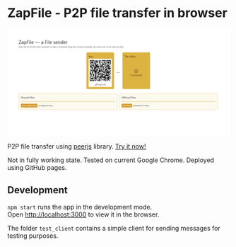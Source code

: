 # ZapFile - P2P file transfer in browser

<p align="center">
  <img src='https://github.com/k4ran909/ZapFile/blob/gh-pages/Demo.png?raw=true' width='700'>
</p>

P2P file transfer using [peerjs](https://peerjs.com/) library. [Try it now!](https://k4ran909.github.io/ZapFile/)

Not in fully working state. Tested on current Google Chrome. Deployed using GitHub pages.

## Development

`npm start` runs the app in the development mode.\
Open [http://localhost:3000](http://localhost:3000) to view it in the browser.

The folder `test_client` contains a simple client for sending messages for testing purposes.
